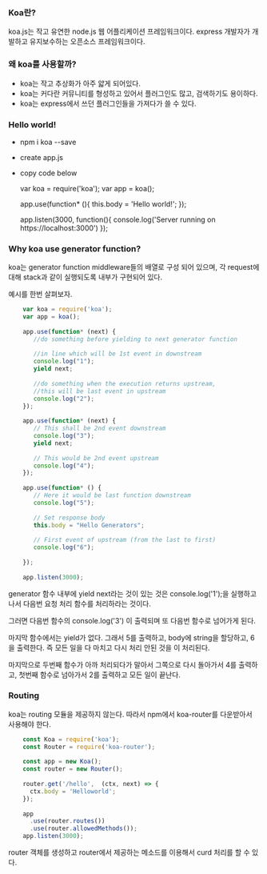 ### Koa란?
koa.js는 작고 유연한 node.js 웹 어플리케이션 프레임워크이다. express 개발자가 개발하고 유지보수하는 오픈소스 프레임워크이다.

### 왜 koa를 사용할까?
- koa는 작고 추상화가 아주 얇게 되어있다.
- koa는 커다란 커뮤니티를 형성하고 있어서 플러그인도 많고, 검색하기도 용이하다.
- koa는 express에서 쓰던 플러그인들을 가져다가 쓸 수 있다.

### Hello world!
- npm i koa --save
- create app.js
- copy code below

	var koa = require('koa');
	var app = koa();
	
	app.use(function* (){
	   this.body = 'Hello world!';
	});
	
	app.listen(3000, function(){
	   console.log('Server running on https://localhost:3000')
	});

### Why koa use generator function?
koa는 generator function middleware들의 배열로 구성 되어 있으며, 각 request에 대해 stack과 같이 실행되도록 내부가 구현되어 있다.

예시를 한번 살펴보자.

```javascript
	var koa = require('koa');
	var app = koa();
	 
	app.use(function* (next) {
	   //do something before yielding to next generator function 
	   
	   //in line which will be 1st event in downstream
	   console.log("1");
	   yield next;
	 
	   //do something when the execution returns upstream, 
	   //this will be last event in upstream
	   console.log("2");
	});
	 
	app.use(function* (next) {
	   // This shall be 2nd event downstream
	   console.log("3");
	   yield next;
	 
	   // This would be 2nd event upstream
	   console.log("4");
	});
	 
	app.use(function* () { 
	   // Here it would be last function downstream
	   console.log("5");
	   
	   // Set response body
	   this.body = "Hello Generators";
	
	   // First event of upstream (from the last to first)
	   console.log("6"); 
	 
	});
	
	app.listen(3000);
```

generator 함수 내부에 yield next라는 것이 있는 것은 console.log('1');을 실행하고 나서 다음번 요청 처리 함수를 처리하라는 것이다.

그러면 다음번 함수의 console.log('3') 이 출력되며 또 다음번 함수로 넘어가게 된다.

마지막 함수에서는 yield가 없다. 그래서 5를 출력하고,  body에 string을 할당하고, 6을 출력한다. 즉 모든 일을 다 마치고 다시 처리 안된 것을 이 처리된다.

마지막으로 두번째 함수가 아까 처리되다가 말아서 그쪽으로 다시 돌아가서 4를 출력하고, 첫번째 함수로 넘아가서 2를 출력하고 모든 일이 끝난다.

### Routing
koa는 routing 모듈을 제공하지 않는다. 따라서 npm에서 koa-router를 다운받아서 사용해야 한다.

```javascript
	const Koa = require('koa');
	const Router = require('koa-router');
	 
	const app = new Koa();
	const router = new Router();
	 
	router.get('/hello',  (ctx, next) => {
	  ctx.body = 'Helloworld';
	});
	 
	app
	  .use(router.routes())
	  .use(router.allowedMethods());
	app.listen(3000);
```

router 객체를 생성하고 router에서 제공하는 메소드를 이용해서 curd 처리를 할 수 있다.

